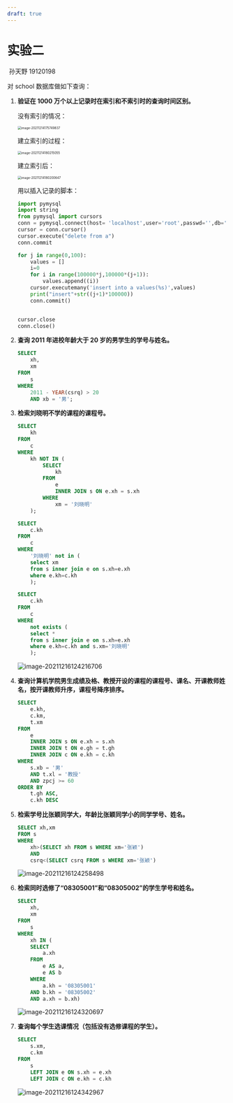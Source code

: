 ```yaml
---
draft: true
---
```


# 实验二

​																																	孙天野 19120198

对 school 数据库做如下查询：

1. **验证在 1000 万个以上记录时在索引和不索引时的查询时间区别。**

    没有索引的情况：

    <img src="https://markdown-1303167219.cos.ap-shanghai.myqcloud.com/image-20211214175749837.png" alt="image-20211214175749837" style="zoom:50%;" />

    建立索引的过程：

    <img src="https://markdown-1303167219.cos.ap-shanghai.myqcloud.com/image-20211214180215055.png" alt="image-20211214180215055" style="zoom:50%;" />

    建立索引后：

    <img src="https://markdown-1303167219.cos.ap-shanghai.myqcloud.com/image-20211214180200647.png" alt="image-20211214180200647" style="zoom:50%;" />

    用以插入记录的脚本：

    ```python
    import pymysql
    import string
    from pymysql import cursors
    conn = pymysql.connect(host= 'localhost',user='root',passwd='',db='school',charset='utf8')
    cursor = conn.cursor()
    cursor.execute("delete from a")
    conn.commit
    
    for j in range(0,100):
    	values = []
    	i=0
    	for i in range(100000*j,100000*(j+1)):
    		values.append((i))
    	cursor.executemany('insert into a values(%s)',values)
    	print("insert"+str((j+1)*100000))
    	conn.commit()
    
    
    cursor.close
    conn.close()
    ```

2. **查询 2011 年进校年龄大于 20 岁的男学生的学号与姓名。**

    ```sql
    SELECT
    	xh,
    	xm
    FROM
    	s
    WHERE
    	2011 - YEAR(csrq) > 20
    	AND xb = '男';
    ```
    
3. **检索刘晓明不学的课程的课程号。**

    ```sql
    SELECT
    	kh
    FROM
    	c
    WHERE
    	kh NOT IN (
    		SELECT
    			kh
    		FROM
    			e
    			INNER JOIN s ON e.xh = s.xh
    		WHERE
    			xm = '刘晓明'
    	);
    ```
    
    ```sql
    SELECT
    	c.kh
    FROM
    	c
    WHERE
    	'刘晓明' not in (
        select xm 
        from s inner join e on s.xh=e.xh
        where e.kh=c.kh
        );
    ```
    
    ```sql
    SELECT
    	c.kh
    FROM
    	c
    WHERE
    	not exists (
        select *
        from s inner join e on s.xh=e.xh
        where e.kh=c.kh and s.xm='刘晓明'
        );
    ```
    
    ![image-20211216124216706](https://markdown-1303167219.cos.ap-shanghai.myqcloud.com/image-20211216124216706.png)
    
4. **查询计算机学院男生成绩及格、教授开设的课程的课程号、课名、开课教师姓名，按开课教师升序，课程号降序排序。**

    ```sql
    SELECT
    	e.kh,
    	c.km,
    	t.xm 
    FROM
    	e
    	INNER JOIN s ON e.xh = s.xh
    	INNER JOIN t ON e.gh = t.gh
    	INNER JOIN c ON e.kh = c.kh 
    WHERE
    	s.xb = '男' 
    	AND t.xl = '教授' 
    	AND zpcj >= 60 
    ORDER BY
    	t.gh ASC,
    	c.kh DESC
    ```

5. **检索学号比张颖同学大，年龄比张颖同学小的同学学号、姓名。**

    ```sql
    SELECT xh,xm
    FROM s
    WHERE 
    	xh>(SELECT xh FROM s WHERE xm='张颖') 
    	AND 
    	csrq<(SELECT csrq FROM s WHERE xm='张颖')
    ```

    ![image-20211216124258498](https://markdown-1303167219.cos.ap-shanghai.myqcloud.com/image-20211216124258498.png)

6. **检索同时选修了“08305001”和“08305002”的学生学号和姓名。**

    ```sql
    SELECT
    	xh,
    	xm 
    FROM
    	s 
    WHERE
    	xh IN (
    	SELECT
    		a.xh 
    	FROM
    		e AS a,
    		e AS b 
    	WHERE
    		a.kh = '08305001' 
    	AND b.kh = '08305002' 
    	AND a.xh = b.xh)
    ```

    ![image-20211216124320697](https://markdown-1303167219.cos.ap-shanghai.myqcloud.com/image-20211216124320697.png)

7. **查询每个学生选课情况（包括没有选修课程的学生）。**

    ```sql
    SELECT
    	s.xm,
    	c.km 
    FROM
    	s
    	LEFT JOIN e ON s.xh = e.xh
    	LEFT JOIN c ON e.kh = c.kh
    ```
    
    ![image-20211216124342967](https://markdown-1303167219.cos.ap-shanghai.myqcloud.com/image-20211216124342967.png)
